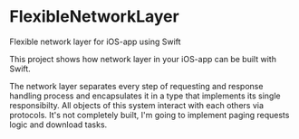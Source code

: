 # FlexibleNetworkLayer
Flexible network layer for iOS-app using Swift

This project shows how network layer in your iOS-app can be built with Swift. 

The network layer separates every step of requesting and response handling process and encapsulates it in a type that implements its single responsibilty. All objects of this system interact with each others via protocols.
It's not completely built, I'm going to implement paging requests logic and download tasks.
